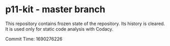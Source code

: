 # p11-kit - master branch

This repository contains frozen state of the repository.
Its history is cleared. It is used only for static code
analysis with Codacy.

Commit Time: 1690276226